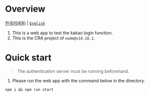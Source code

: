 # Overview

[한국어(KR)](./README.md) | [`English`](./README.en-US.md)

1. This is a web app to test the kakao login function.
1. This is the CRA project of `node@v14.16.1`.

# Quick start

> The authentication server must be running beforehand.

1. Please run the web app with the command below in the directory.

```shell
npm i && npm run start
```
